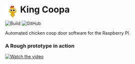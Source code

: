 # King Coopa <img src="https://github.com/chrisdimaio/king-coopa/blob/main/resources/logo.png?raw=true" align="left" height="48" width="48" >
![Build](https://github.com/chrisdimaio/king-coopa/workflows/Build/badge.svg)
![GitHub](https://img.shields.io/github/license/chrisdimaio/king-coopa)

Automated chicken coop door software for the Raspberry PI. 

### A Rough prototype in action
[![Watch the video](https://img.youtube.com/vi/MoYLyeGovbg/maxresdefault.jpg)](https://youtu.be/MoYLyeGovbg)
